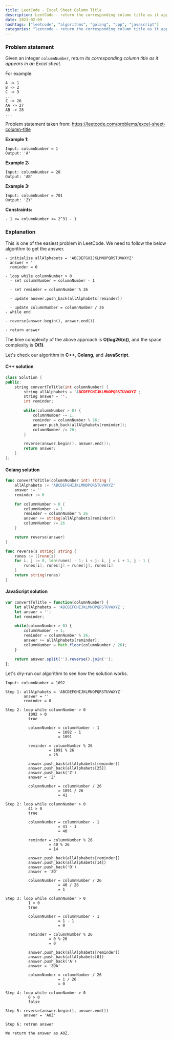 ```yaml
---
title: LeetCode - Excel Sheet Column Title
description: LeetCode - return the corresponding column title as it appears in an Excel sheet using C++, Golang, and JavaScript.
date: 2023-02-09
hashtags: ["leetcode", "algorithms", "golang", "cpp", "javascript"]
categories: "leetcode - return the corresponding column title as it appears in an Excel sheet, c++, golang, javascript"
---
```


### Problem statement

Given an integer `columnNumber`, return *its corresponding column title as it appears in an Excel sheet*.

For example:

```
A -> 1
B -> 2
C -> 3
...
Z -> 26
AA -> 27
AB -> 28
...
```

Problem statement taken from: <a href='https://leetcode.com/problems/excel-sheet-column-title' target='_blank'>https://leetcode.com/problems/excel-sheet-column-title</a>

**Example 1:**

```
Input: columnNumber = 1
Output: 'A'
```

**Example 2:**

```
Input: columnNumber = 28
Output: 'AB'
```

**Example 3:**

```
Input: columnNumber = 701
Output: 'ZY'
```

**Constraints:**

```
- 1 <= columnNumber <= 2^31 - 1
```

### Explanation

This is one of the easiest problem in LeetCode. We need to follow the below algorithm to get the answer.

```
- initialize allAlphabets = 'ABCDEFGHIJKLMNOPQRSTUVWXYZ'
  answer = ''
  reminder = 0

- loop while columnNumber > 0
  - set columnNumber = columnNumber - 1

  - set reminder = columnNumber % 26

  - update answer.push_back(allAlphabets[reminder])

  - update columnNumber = columnNumber / 26
- while end

- reverse(answer.begin(), answer.end())

- return answer
```

The time complexity of the above approach is **O(log26(n))**, and the space complexity is **O(1)**.

Let's check our algorithm in **C++**, **Golang**, and **JavaScript**.

#### C++ solution

```cpp
class Solution {
public:
    string convertToTitle(int columnNumber) {
        string allAlphabets = 'ABCDEFGHIJKLMNOPQRSTUVWXYZ';
        string answer = '';
        int reminder;

        while(columnNumber > 0) {
            columnNumber -= 1;
            reminder = columnNumber % 26;
            answer.push_back(allAlphabets[reminder]);
            columnNumber /= 26;
        }

        reverse(answer.begin(), answer.end());
        return answer;
    }
};
```

#### Golang solution

```go
func convertToTitle(columnNumber int) string {
    allAlphabets := 'ABCDEFGHIJKLMNOPQRSTUVWXYZ'
    answer := ''
    reminder := 0

    for columnNumber > 0 {
        columnNumber -= 1
        reminder = columnNumber % 26
        answer += string(allAlphabets[reminder])
        columnNumber /= 26
    }

    return reverse(answer)
}

func reverse(s string) string {
    runes := []rune(s)
    for i, j := 0, len(runes) - 1; i < j; i, j = i + 1, j - 1 {
        runes[i], runes[j] = runes[j], runes[i]
    }
    return string(runes)
}
```

#### JavaScript solution

```javascript
var convertToTitle = function(columnNumber) {
    let allAlphabets = 'ABCDEFGHIJKLMNOPQRSTUVWXYZ';
    let answer = '';
    let reminder;

    while(columnNumber > 0) {
        columnNumber -= 1;
        reminder = columnNumber % 26;
        answer += allAlphabets[reminder];
        columnNumber = Math.floor(columnNumber / 26);
    }

    return answer.split('').reverse().join('');
};
```

Let's dry-run our algorithm to see how the solution works.

```
Input: columnNumber = 1092

Step 1: allAlphabets = 'ABCDEFGHIJKLMNOPQRSTUVWXYZ'
        answer = ''
        reminder = 0

Step 2: loop while columnNumber > 0
          1092 > 0
          true

          columnNumber = columnNumber - 1
                       = 1092 - 1
                       = 1091

          reminder = columnNumber % 26
                   = 1091 % 26
                   = 25

          answer.push_back(allAlphabets[reminder])
          answer.push_back(allAlphabets[25])
          answer.push_back('Z')
          answer = 'Z'

          columnNumber = columnNumber / 26
                       = 1091 / 26
                       = 41

Step 2: loop while columnNumber > 0
          41 > 0
          true

          columnNumber = columnNumber - 1
                       = 41 - 1
                       = 40

          reminder = columnNumber % 26
                   = 40 % 26
                   = 14

          answer.push_back(allAlphabets[reminder])
          answer.push_back(allAlphabets[14])
          answer.push_back('O')
          answer = 'ZO'

          columnNumber = columnNumber / 26
                       = 40 / 26
                       = 1

Step 3: loop while columnNumber > 0
          1 > 0
          true

          columnNumber = columnNumber - 1
                       = 1 - 1
                       = 0

          reminder = columnNumber % 26
                   = 0 % 26
                   = 0

          answer.push_back(allAlphabets[reminder])
          answer.push_back(allAlphabets[0])
          answer.push_back('A')
          answer = 'ZOA'

          columnNumber = columnNumber / 26
                       = 1 / 26
                       = 0

Step 4: loop while columnNumber > 0
          0 > 0
          false

Step 5: reverse(answer.begin(), answer.end())
        answer = 'AOZ'

Step 6: retrun answer

We return the answer as AOZ.
```
